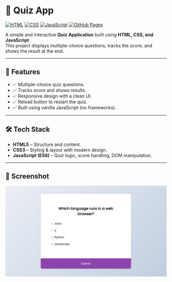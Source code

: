 # 🎯 Quiz App

[![HTML](https://img.shields.io/badge/HTML-5-orange)](https://developer.mozilla.org/en-US/docs/Web/HTML)
[![CSS](https://img.shields.io/badge/CSS-3-blue)](https://developer.mozilla.org/en-US/docs/Web/CSS)
[![JavaScript](https://img.shields.io/badge/JavaScript-ES6-yellow)](https://developer.mozilla.org/en-US/docs/Web/JavaScript)
[![GitHub Pages](https://img.shields.io/badge/Live-Demo-brightgreen)](https://your-username.github.io/quiz-app/)

A simple and interactive **Quiz Application** built using **HTML, CSS, and JavaScript**.  
This project displays multiple-choice questions, tracks the score, and shows the result at the end.

---

## 🚀 Features
- ✅ Multiple-choice quiz questions.  
- ✅ Tracks score and shows results.  
- ✅ Responsive design with a clean UI.  
- ✅ Reload button to restart the quiz.  
- ✅ Built using vanilla JavaScript (no frameworks).  

---

## 🛠️ Tech Stack
- **HTML5** – Structure and content.  
- **CSS3** – Styling & layout with modern design.  
- **JavaScript (ES6)** – Quiz logic, score handling, DOM manipulation.  

---

## 📸 Screenshot
![Quiz-App Screenshot](Quizapp.png)
